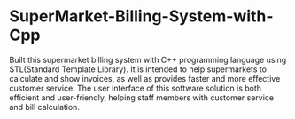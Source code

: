 # SuperMarket-Billing-System-with-Cpp
Built this supermarket billing system with C++ programming language using STL(Standard Template Library). It is intended to help supermarkets to calculate and show invoices, as well as provides faster and more effective customer service. The user interface of this software solution is both efficient and user-friendly, helping staff members with customer service and bill calculation.
